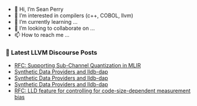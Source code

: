 - 👋 Hi, I’m Sean Perry
- 👀 I’m interested in compilers (c++, COBOL, llvm)
- 🌱 I’m currently learning ...
- 💞️ I’m looking to collaborate on ...
- 📫 How to reach me ...

<!---
s66perry/s66perry is a ✨ special ✨ repository because its `README.md` (this file) appears on your GitHub profile.
You can click the Preview link to take a look at your changes.
--->
### 📕 Latest LLVM Discourse Posts

<!-- DISCOURSE-LLVM:START -->
- [RFC: Supporting Sub-Channel Quantization in MLIR](https://discourse.llvm.org/t/rfc-supporting-sub-channel-quantization-in-mlir/82694#post_12)
- [Synthetic Data Providers and lldb-dap](https://discourse.llvm.org/t/synthetic-data-providers-and-lldb-dap/82768#post_18)
- [Synthetic Data Providers and lldb-dap](https://discourse.llvm.org/t/synthetic-data-providers-and-lldb-dap/82768#post_17)
- [Synthetic Data Providers and lldb-dap](https://discourse.llvm.org/t/synthetic-data-providers-and-lldb-dap/82768#post_16)
- [RFC: LLD feature for controlling for code-size-dependent measurement bias](https://discourse.llvm.org/t/rfc-lld-feature-for-controlling-for-code-size-dependent-measurement-bias/83334#post_2)
<!-- DISCOURSE-LLVM:END -->
